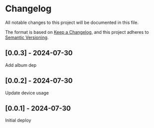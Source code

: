 # Changelog
All notable changes to this project will be documented in this file.

The format is based on [Keep a Changelog](https://keepachangelog.com/en/1.0.0/),
and this project adheres to [Semantic Versioning](https://semver.org/spec/v2.0.0.html).

## [0.0.3] - 2024-07-30
Add album dep

## [0.0.2] - 2024-07-30
Update device usage

## [0.0.1] - 2024-07-30
Initial deploy
